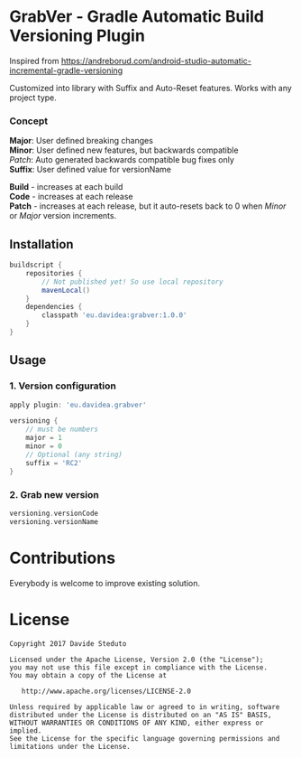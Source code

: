 # GrabVer - Gradle Automatic Build Versioning Plugin
Inspired from <a href='https://andreborud.com/android-studio-automatic-incremental-gradle-versioning/'>https://andreborud.com/android-studio-automatic-incremental-gradle-versioning</a></p>
Customized into library with Suffix and Auto-Reset features. Works with any project type.

### Concept
**Major**: User defined breaking changes<br/>
**Minor**: User defined new features, but backwards compatible<br/>
_Patch_: Auto generated backwards compatible bug fixes only<br/>
**Suffix**: User defined value for versionName

**Build** - increases at each build<br/>
**Code** - increases at each release<br/>
**Patch** - increases at each release, but it auto-resets back to 0 when _Minor_ or _Major_ version increments.</p>

 
## Installation
``` groovy
buildscript {
	repositories {
	    // Not published yet! So use local repository
		mavenLocal()
	}
	dependencies {
		classpath 'eu.davidea:grabver:1.0.0'
	}
}
```

## Usage
### 1. Version configuration
``` groovy
apply plugin: 'eu.davidea.grabver'

versioning {
    // must be numbers
    major = 1
    minor = 0
    // Optional (any string)
    suffix = 'RC2'
}
```

### 2. Grab new version
``` groovy 
versioning.versionCode
versioning.versionName
```

# Contributions
Everybody is welcome to improve existing solution.

# License

    Copyright 2017 Davide Steduto

    Licensed under the Apache License, Version 2.0 (the "License");
    you may not use this file except in compliance with the License.
    You may obtain a copy of the License at

       http://www.apache.org/licenses/LICENSE-2.0

    Unless required by applicable law or agreed to in writing, software
    distributed under the License is distributed on an "AS IS" BASIS,
    WITHOUT WARRANTIES OR CONDITIONS OF ANY KIND, either express or implied.
    See the License for the specific language governing permissions and
    limitations under the License.